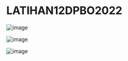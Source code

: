 # LATIHAN12DPBO2022

![image](https://user-images.githubusercontent.com/91056905/170830010-4d796935-ef45-4cfa-97ac-327106cd0613.png)

![image](https://user-images.githubusercontent.com/91056905/170830020-a910a3c2-a9a9-4919-95e2-c4bdcb3f533a.png)


![image](https://user-images.githubusercontent.com/91056905/170830030-3b583187-8eaa-4c5c-9cf8-b8bb3b0b4345.png)
